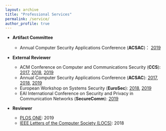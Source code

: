 ```yaml
---
layout: archive
title: "Professional Services"
permalink: /service/
author_profile: true
---
```


* **Artifact Committee**
    * Annual Computer Security Applications Conference (**ACSAC**)： [2019](https://www.acsac.org/2019/)
    
* **External Reviewer**
    * ACM Conference on Computer and Communications Security (**CCS**): [2017](https://www.sigsac.org/ccs/CCS2017/index.html), [2018](https://www.sigsac.org/ccs/CCS2018/index.html), [2019](https://www.sigsac.org/ccs/CCS2019/)
    * Annual Computer Security Applications Conference (**ACSAC**): [2017](https://www.acsac.org/2017/), [2018](https://www.acsac.org/2018/), [2019](https://www.acsac.org/2019/)
    * European Workshop on Systems Security (**EuroSec**): [2018](http://www.sharcs-project.eu/eurosec-2018/), [2019](https://www.threat-arrest.eu/html/eurosec-2019/)
    * EAI International Conference on Security and Privacy in Communication Networks (**SecureComm**): [2019](http://securecomm2019.eai-conferences.org/)

* **Reviewer**
    * [PLOS ONE](https://journals.plos.org/plosone/): 2019
    * [IEEE Letters of the Computer Society (LOCS)](https://ieeexplore.ieee.org/xpl/RecentIssue.jsp?punumber=8012254): 2018

